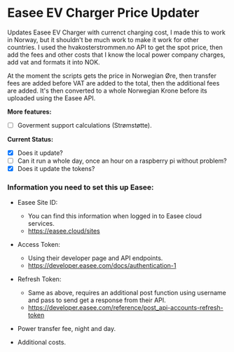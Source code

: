# Easee EV Charger Price Updater
Updates Easee EV Charger with currenct charging cost, I made this to work in Norway, but it shouldn't be much work to make it work for other countries.
I used the hvakosterstrommen.no API to get the spot price, then add the fees and other costs that I know the local power company charges, add vat and formats it into NOK.

At the moment the scripts gets the price in Norwegian Øre, then transfer fees are added before VAT are added to the total, then the additional fees are added. It's then converted to a whole Norwegian Krone before its uploaded using the Easee API.

**More features:**
 - [ ] Goverment support calculations (Strømstøtte).

**Current Status:**
 - [X] Does it update?
 - [ ] Can it run a whole day, once an hour on a raspberry pi without problem?
 - [X] Does it update the tokens?

### Information you need to set this up Easee:

 - Easee Site ID:
   - You can find this information when logged in to Easee cloud services.
   - https://easee.cloud/sites
 - Access Token:
   - Using their developer page and API endpoints.
   - https://developer.easee.com/docs/authentication-1
 - Refresh Token:
   - Same as above, requires an additional post function using username and pass to send get a response from their API.
   - https://developer.easee.com/reference/post_api-accounts-refresh-token
  
 - Power transfer fee, night and day.
 - Additional costs.
